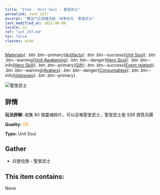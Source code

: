 ```yaml
---
title: "Item - Unit Soul - 聖堂武士"
permalink: /unt_197/
excerpt: "魔法门之英雄无敌：战争纪元  聖堂武士"
last_modified_at: 2021-06-08
locale: cn
ref: "unt_197.md"
toc: false
classes: wide
---
```

 [Materials](/ItemsCN/){: .btn .btn--primary}[Artifacts](/ItemsCN/Artifacts/){: .btn .btn--success}[Unit Soul](/ItemsCN/UnitSoul/){: .btn .btn--warning}[Unit Awakening](/ItemsCN/UnitAwakening/){: .btn .btn--danger}[Hero Soul](/ItemsCN/HeroSoul/){: .btn .btn--info}[Hero Skill](/ItemsCN/HeroSkill/){: .btn .btn--primary}[Gift](/ItemsCN/Gift/){: .btn .btn--success}[Event related](/ItemsCN/Events/){: .btn .btn--warning}[Avatars](/ItemsCN/Avatars/){: .btn .btn--danger}[Consumables](/ItemsCN/Consumables/){: .btn .btn--info}[Unknown](/ItemsCN/Unknown/){: .btn .btn--primary}

 ![聖堂武士](/images/u/ti_shengqishi.jpg)

## 詳情
 **玩法詳解:** 收集 80 個靈魂碎片，可以召喚聖堂武士，聖堂武士是 SSR 資質兵團

 **Quality:** <span style="color: #FF8C00">OK</span>

 **Type:** Unit Soul

## Gather

*    兵營兌換 - 聖堂武士 

## This item contains:

  None

